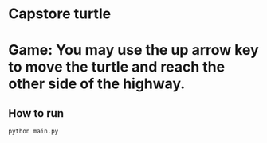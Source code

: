 # Capstore turtle

# Game: You may use the up arrow key to move the turtle and reach the other side of the highway.

## How to run

```bash
python main.py
```



